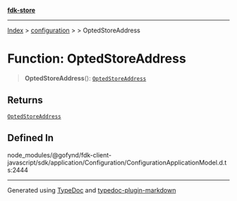 [**fdk-store**](../../../README.md)
***

[Index](../../../API.md) > [configuration](../../README.md) > [<internal>](../README.md) > OptedStoreAddress

# Function: OptedStoreAddress

> **OptedStoreAddress**(): [`OptedStoreAddress`](../type-aliases/type-alias.OptedStoreAddress.md)

## Returns

[`OptedStoreAddress`](../type-aliases/type-alias.OptedStoreAddress.md)

## Defined In

node\_modules/@gofynd/fdk-client-javascript/sdk/application/Configuration/ConfigurationApplicationModel.d.ts:2444

***
Generated using [TypeDoc](https://typedoc.org/) and [typedoc-plugin-markdown](https://www.npmjs.com/package/typedoc-plugin-markdown)
